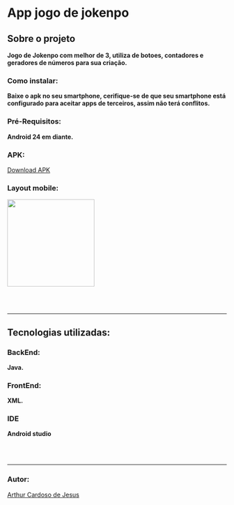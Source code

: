 # App jogo de jokenpo

## Sobre o projeto

**Jogo de Jokenpo com melhor de 3, utiliza de botoes, contadores e geradores de números para sua criação.**

### Como instalar:
**Baixe o apk no seu smartphone, cerifique-se de que seu smartphone está configurado para aceitar apps de terceiros, assim não terá conflitos.**

### Pré-Requisitos:
**Android 24 em diante.**
<br>

### APK:
<a href=./jokenpoGame.apk>Download APK </a>

### Layout mobile:
<div>
<img width=200px src="https://github.com/Arthur-Cardoso-de-Jesus/appJokenpo/assets/83030989/46ca9bb5-21b4-45ce-b04f-9fa9340cd814">
</div>


<br><br>
<hr>


## Tecnologias utilizadas:

### BackEnd:
**Java.**

### FrontEnd:
**XML.**

### IDE
**Android studio**

<br></br>
<hr>

### Autor:
<a href="https://github.com/Arthur-Cardoso-de-Jesus">  Arthur Cardoso de Jesus  </a>
